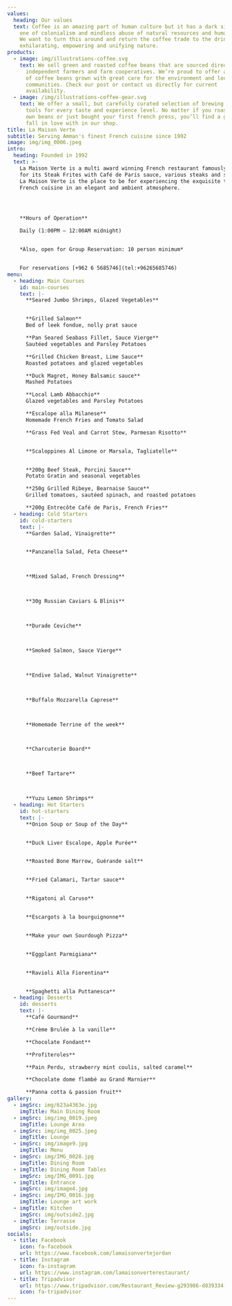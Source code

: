 ```yaml
---
values:
  heading: Our values
  text: Coffee is an amazing part of human culture but it has a dark side too –
    one of colonialism and mindless abuse of natural resources and human lives.
    We want to turn this around and return the coffee trade to the drink’s
    exhilarating, empowering and unifying nature.
products:
  - image: img/illustrations-coffee.svg
    text: We sell green and roasted coffee beans that are sourced directly from
      independent farmers and farm cooperatives. We’re proud to offer a variety
      of coffee beans grown with great care for the environment and local
      communities. Check our post or contact us directly for current
      availability.
  - image: /img/illustrations-coffee-gear.svg
    text: We offer a small, but carefully curated selection of brewing gear and
      tools for every taste and experience level. No matter if you roast your
      own beans or just bought your first french press, you’ll find a gadget to
      fall in love with in our shop.
title: La Maison Verte
subtitle: Serving Amman's finest French cuisine since 1992
image: img/img_0006.jpeg
intro:
  heading: Founded in 1992
  text: >-
    La Maison Verte is a multi award winning French restaurant famously known
    for its Steak Frites with Café de Paris sauce, various steaks and seafood.
    La Maison Verte is the place to be for experiencing the exquisite taste of
    French cuisine in an elegant and ambient atmosphere.




    **Hours of Operation**

    Daily (1:00PM – 12:00AM midnight)


    *Also, open for Group Reservation: 10 person minimum*


    For reservations [+962 6 5685746](tel:+96265685746)
menu:
  - heading: Main Courses
    id: main-courses
    text: |-
      **Seared Jumbo Shrimps, Glazed Vegetables**


      **Grilled Salmon**
      Bed of leek fondue, nolly prat sauce

      **Pan Seared Seabass Fillet, Sauce Vierge**
      Sautéed vegetables and Parsley Potatoes

      **Grilled Chicken Breast, Lime Sauce**
      Roasted potatoes and glazed vegetables

      **Duck Magret, Honey Balsamic sauce**
      Mashed Potatoes

      **Local Lamb Abbacchio**
      Glazed vegetables and Parsley Potatoes

      **Escalope alla Milanese**
      Homemade French Fries and Tomato Salad

      **Grass Fed Veal and Carrot Stew, Parmesan Risotto**


      **Scaloppines Al Limone or Marsala, Tagliatelle**


      **200g Beef Steak, Porcini Sauce**
      Potato Gratin and seasonal vegetables

      **250g Grilled Ribeye, Bearnaise Sauce**
      Grilled tomatoes, sautéed spinach, and roasted potatoes

      **200g Entrecôte Café de Paris, French Fries**
  - heading: Cold Starters
    id: cold-starters
    text: |-
      **Garden Salad, Vinaigrette**


      **Panzanella Salad, Feta Cheese**



      **Mixed Salad, French Dressing**



      **30g Russian Caviars & Blinis**



      **Durade Ceviche**



      **Smoked Salmon, Sauce Vierge**



      **Endive Salad, Walnut Vinaigrette**



      **Buffalo Mozzarella Caprese**



      **Homemade Terrine of the week**



      **Charcuterie Board**



      **Beef Tartare**



      **Yuzu Lemon Shrimps**
  - heading: Hot Starters
    id: hot-starters
    text: |-
      **Onion Soup or Soup of the Day**


      **Duck Liver Escalope, Apple Purée**


      **Roasted Bone Marrow, Guérande salt**


      **Fried Calamari, Tartar sauce**


      **Rigatoni al Caruso**


      **Escargots à la bourguignonne**


      **Make your own Sourdough Pizza**


      **Eggplant Parmigiana**


      **Ravioli Alla Fiorentina**


      **Spaghetti alla Puttanesca**
  - heading: Desserts
    id: desserts
    text: |-
      **Café Gourmand**

      **Crème Brulée à la vanille**

      **Chocolate Fondant**

      **Profiteroles**

      **Pain Perdu, strawberry mint coulis, salted caramel**

      **Chocolate dome flambé au Grand Marnier**

      **Panna cotta & passion fruit**
gallery:
  - imgSrc: img/623a4363e.jpg
    imgTitle: Main Dining Room
  - imgSrc: img/img_0019.jpeg
    imgTitle: Lounge Area
  - imgSrc: img/img_0025.jpeg
    imgTitle: Lounge
  - imgSrc: img/image9.jpg
    imgTitle: Menu
  - imgSrc: img/IMG_0028.jpg
    imgTitle: Dining Room
  - imgTitle: Dining Room Tables
    imgSrc: img/IMG_0091.jpg
  - imgTitle: Entrance
    imgSrc: img/image4.jpg
  - imgSrc: img/IMG_0016.jpg
    imgTitle: Lounge art work
  - imgTitle: Kitchen
    imgSrc: img/outside2.jpg
  - imgTitle: Terrasse
    imgSrc: img/outside.jpg
socials:
  - title: Facebook
    icon: fa-facebook
    url: https://www.facebook.com/lamaisonvertejordan
  - title: Instagram
    icon: fa-instagram
    url: https://www.instagram.com/lamaisonverterestaurant/
  - title: Tripadvisor
    url: https://www.tripadvisor.com/Restaurant_Review-g293986-d839334-Reviews-La_Maison_Verte-Amman_Amman_Governorate.html
    icon: fa-tripadvisor
---
```

